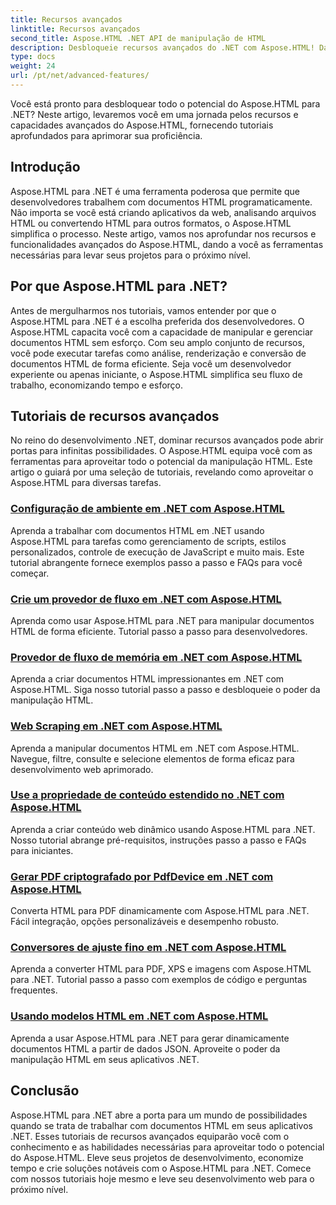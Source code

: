 ```yaml
---
title: Recursos avançados
linktitle: Recursos avançados
second_title: Aspose.HTML .NET API de manipulação de HTML
description: Desbloqueie recursos avançados do .NET com Aspose.HTML! Da configuração do ambiente ao web scraping, explore tutoriais abrangentes para desenvolvimento web poderoso.
type: docs
weight: 24
url: /pt/net/advanced-features/
---
```


Você está pronto para desbloquear todo o potencial do Aspose.HTML para .NET? Neste artigo, levaremos você em uma jornada pelos recursos e capacidades avançados do Aspose.HTML, fornecendo tutoriais aprofundados para aprimorar sua proficiência.

## Introdução

Aspose.HTML para .NET é uma ferramenta poderosa que permite que desenvolvedores trabalhem com documentos HTML programaticamente. Não importa se você está criando aplicativos da web, analisando arquivos HTML ou convertendo HTML para outros formatos, o Aspose.HTML simplifica o processo. Neste artigo, vamos nos aprofundar nos recursos e funcionalidades avançados do Aspose.HTML, dando a você as ferramentas necessárias para levar seus projetos para o próximo nível.

## Por que Aspose.HTML para .NET?

Antes de mergulharmos nos tutoriais, vamos entender por que o Aspose.HTML para .NET é a escolha preferida dos desenvolvedores. O Aspose.HTML capacita você com a capacidade de manipular e gerenciar documentos HTML sem esforço. Com seu amplo conjunto de recursos, você pode executar tarefas como análise, renderização e conversão de documentos HTML de forma eficiente. Seja você um desenvolvedor experiente ou apenas iniciante, o Aspose.HTML simplifica seu fluxo de trabalho, economizando tempo e esforço.

## Tutoriais de recursos avançados
No reino do desenvolvimento .NET, dominar recursos avançados pode abrir portas para infinitas possibilidades. O Aspose.HTML equipa você com as ferramentas para aproveitar todo o potencial da manipulação HTML. Este artigo o guiará por uma seleção de tutoriais, revelando como aproveitar o Aspose.HTML para diversas tarefas.
### [Configuração de ambiente em .NET com Aspose.HTML](./environment-configuration/)
Aprenda a trabalhar com documentos HTML em .NET usando Aspose.HTML para tarefas como gerenciamento de scripts, estilos personalizados, controle de execução de JavaScript e muito mais. Este tutorial abrangente fornece exemplos passo a passo e FAQs para você começar.
### [Crie um provedor de fluxo em .NET com Aspose.HTML](./create-stream-provider/)
Aprenda como usar Aspose.HTML para .NET para manipular documentos HTML de forma eficiente. Tutorial passo a passo para desenvolvedores.
### [Provedor de fluxo de memória em .NET com Aspose.HTML](./memory-stream-provider/)
Aprenda a criar documentos HTML impressionantes em .NET com Aspose.HTML. Siga nosso tutorial passo a passo e desbloqueie o poder da manipulação HTML.
### [Web Scraping em .NET com Aspose.HTML](./web-scraping/)
Aprenda a manipular documentos HTML em .NET com Aspose.HTML. Navegue, filtre, consulte e selecione elementos de forma eficaz para desenvolvimento web aprimorado.
### [Use a propriedade de conteúdo estendido no .NET com Aspose.HTML](./use-extended-content-property/)
Aprenda a criar conteúdo web dinâmico usando Aspose.HTML para .NET. Nosso tutorial abrange pré-requisitos, instruções passo a passo e FAQs para iniciantes.
### [Gerar PDF criptografado por PdfDevice em .NET com Aspose.HTML](./generate-encrypted-pdf-by-pdfdevice/)
Converta HTML para PDF dinamicamente com Aspose.HTML para .NET. Fácil integração, opções personalizáveis e desempenho robusto.
### [Conversores de ajuste fino em .NET com Aspose.HTML](./fine-tuning-converters/)
Aprenda a converter HTML para PDF, XPS e imagens com Aspose.HTML para .NET. Tutorial passo a passo com exemplos de código e perguntas frequentes.
### [Usando modelos HTML em .NET com Aspose.HTML](./using-html-templates/)
Aprenda a usar Aspose.HTML para .NET para gerar dinamicamente documentos HTML a partir de dados JSON. Aproveite o poder da manipulação HTML em seus aplicativos .NET.


## Conclusão

Aspose.HTML para .NET abre a porta para um mundo de possibilidades quando se trata de trabalhar com documentos HTML em seus aplicativos .NET. Esses tutoriais de recursos avançados equiparão você com o conhecimento e as habilidades necessárias para aproveitar todo o potencial do Aspose.HTML. Eleve seus projetos de desenvolvimento, economize tempo e crie soluções notáveis com o Aspose.HTML para .NET. Comece com nossos tutoriais hoje mesmo e leve seu desenvolvimento web para o próximo nível.